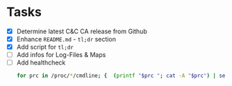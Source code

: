 # Tasks
- [x] Determine latest C&C CA release from Github
- [x] Enhance `README.md` - `tl;dr` section
- [x] Add script for `tl;dr`
- [ ] Add infos for Log-Files & Maps
- [ ] Add healthcheck
  ```bash
  for prc in /proc/*/cmdline; {  (printf "$prc "; cat -A "$prc") | sed 's/\^@/ /g;s|/proc/||;s|/cmdline||' | grep dotnet bin/OpenRA.Server.dll ; echo -n;  }
  ```